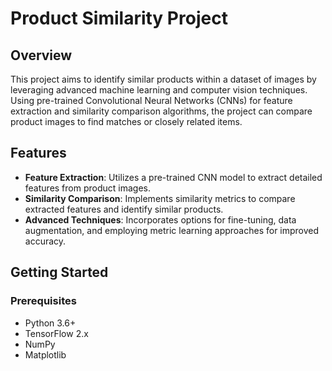 # Product Similarity Project

## Overview
This project aims to identify similar products within a dataset of images by leveraging advanced machine learning and computer vision techniques. Using pre-trained Convolutional Neural Networks (CNNs) for feature extraction and similarity comparison algorithms, the project can compare product images to find matches or closely related items.

## Features
- **Feature Extraction**: Utilizes a pre-trained CNN model to extract detailed features from product images.
- **Similarity Comparison**: Implements similarity metrics to compare extracted features and identify similar products.
- **Advanced Techniques**: Incorporates options for fine-tuning, data augmentation, and employing metric learning approaches for improved accuracy.

## Getting Started

### Prerequisites
- Python 3.6+
- TensorFlow 2.x
- NumPy
- Matplotlib

